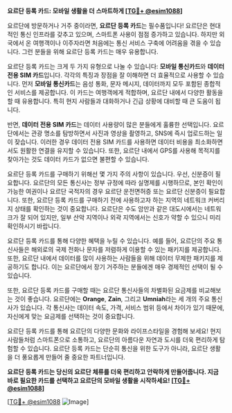 **요르단 등록 카드: 모바일 생활을 더 스마트하게 [[TG💪+ @esim1088](https://t.me/s/esim1088)]**

요르단에 방문하거나 거주 중이라면, **요르단 등록 카드**는 필수품입니다! 요르단은 현대적인 통신 인프라를 갖추고 있으며, 스마트폰 사용이 점점 증가하고 있습니다. 하지만 외국에서 온 여행객이나 이주자라면 처음에는 통신 서비스 구축에 어려움을 겪을 수 있습니다. 그런 분들을 위해 요르단 등록 카드는 매우 유용합니다.

요르단 등록 카드는 크게 두 가지 유형으로 나눌 수 있습니다: **모바일 통신카드**와 **데이터 전용 SIM 카드**입니다. 각각의 특징과 장점을 잘 이해하면 더 효율적으로 사용할 수 있습니다. 먼저 **모바일 통신카드**는 음성 통화, 문자 메시지, 데이터까지 모두 포함된 종합적인 서비스를 제공합니다. 이 카드는 여행객에게 적합하며, 요르단 내에서 다양한 활동을 할 때 유용합니다. 특히 현지 사람들과 대화하거나 긴급 상황에 대비할 때 큰 도움이 됩니다.

반면, **데이터 전용 SIM 카드**는 데이터 사용량이 많은 분들에게 훌륭한 선택입니다. 요르단에서는 관광 명소를 탐방하면서 사진과 영상을 촬영하고, SNS에 즉시 업로드하는 일이 잦습니다. 이러한 경우 데이터 전용 SIM 카드를 사용하면 데이터 비용을 최소화하면서도 원활한 연결을 유지할 수 있습니다. 또한, 요르단 내에서 GPS를 사용해 목적지를 찾아가는 것도 데이터 카드가 없으면 불편할 수 있습니다.

요르단 등록 카드를 구매하기 위해선 몇 가지 주의 사항이 있습니다. 우선, 신분증이 필요합니다. 요르단의 모든 통신사는 정부 규정에 따라 실명제를 시행하므로, 본인 확인이 가능한 여권이나 요르단 국적자의 경우 요르단 운전면허증 또는 요르단 신분증이 필요합니다. 또한, 요르단 등록 카드를 구매하기 전에 사용하고자 하는 지역의 네트워크 커버리지 상태를 확인하는 것이 중요합니다. 요르단은 수도 암만과 같은 대도시에서는 네트워크가 잘 되어 있지만, 일부 산악 지역이나 외곽 지역에서는 신호가 약할 수 있으니 미리 확인하시기 바랍니다.

요르단 등록 카드를 통해 다양한 혜택을 누릴 수 있습니다. 예를 들어, 요르단의 주요 통신사들은 해외로의 국제 전화나 문자를 저렴하게 이용할 수 있는 패키지를 제공합니다. 또한, 요르단 내에서 데이터를 많이 사용하는 사람들을 위해 데이터 무제한 패키지를 제공하기도 합니다. 이는 요르단에서 장기 거주하는 분들에겐 매우 경제적인 선택이 될 수 있습니다.

또한, 요르단 등록 카드를 구매할 때는 요르단 통신사들의 차별화된 요금제를 비교해보는 것이 좋습니다. 요르단에는 **Orange**, **Zain**, 그리고 **Umniah**라는 세 개의 주요 통신사가 있습니다. 각 통신사는 데이터 속도, 가격, 서비스 범위 등에서 차이가 있기 때문에, 자신에게 맞는 요금제를 선택하는 것이 중요합니다.

요르단 등록 카드를 통해 요르단의 다양한 문화와 라이프스타일을 경험해 보세요! 현지 사람들처럼 스마트폰으로 소통하고, 요르단의 아름다운 자연과 도시를 더욱 편리하게 탐험할 수 있습니다. 요르단 등록 카드는 단순히 통신을 위한 도구가 아니라, 요르단 생활을 더 풍요롭게 만들어 줄 중요한 파트너입니다.

**요르단 등록 카드는 당신의 요르단 체류를 더욱 편리하고 안락하게 만들어줍니다. 지금 바로 필요한 카드를 선택하고 요르단의 모바일 생활을 시작하세요! [[TG💪+ @esim1088](https://t.me/s/esim1088)]**

[[TG💪+ @esim1088](https://t.me/s/esim1088) ![Image](https://i.postimg.cc/Y0z9fWf4/image.png)]